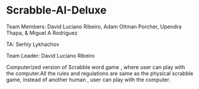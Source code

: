 # Scrabble-AI-Deluxe
Team Members: David Luciano Ribeiro, Adam Oltman Porcher, Upendra Thapa, & Miguel A Rodriguez

TA: Serhiy Lykhachov

Team Leader: David Luciano Ribeiro

 Computerized version of Scrabble word game , where user can play with the computer.All the rules and regulations are same as 
 the physical scrabble game, instead of another human , user can play with the computer.
